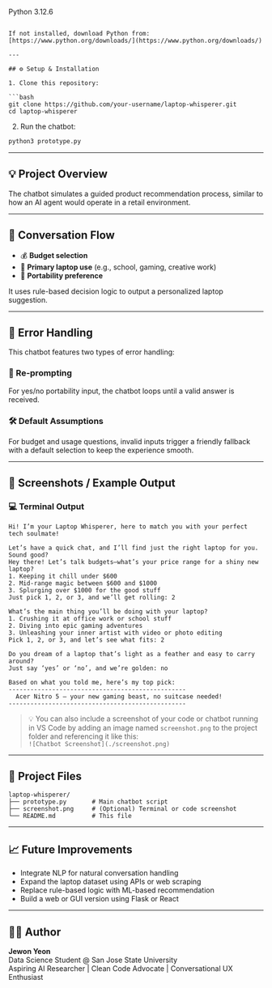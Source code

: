 Python 3.12.6
```

If not installed, download Python from: [https://www.python.org/downloads/](https://www.python.org/downloads/)

---

## ⚙️ Setup & Installation

1. Clone this repository:

```bash
git clone https://github.com/your-username/laptop-whisperer.git
cd laptop-whisperer
```

2. Run the chatbot:

```bash
python3 prototype.py
```

---

## 💡 Project Overview

The chatbot simulates a guided product recommendation process, similar to how an AI agent would operate in a retail environment.

---

## 💬 Conversation Flow

- 💰 **Budget selection**
- 🎯 **Primary laptop use** (e.g., school, gaming, creative work)
- 🧳 **Portability preference**

It uses rule-based decision logic to output a personalized laptop suggestion.

---

## 🔁 Error Handling

This chatbot features two types of error handling:

### 🔄 Re-prompting  
For yes/no portability input, the chatbot loops until a valid answer is received.

### 🛠️ Default Assumptions  
For budget and usage questions, invalid inputs trigger a friendly fallback with a default selection to keep the experience smooth.

---

## 📸 Screenshots / Example Output

### 💻 Terminal Output

```
Hi! I’m your Laptop Whisperer, here to match you with your perfect tech soulmate!

Let’s have a quick chat, and I’ll find just the right laptop for you. Sound good?
Hey there! Let’s talk budgets—what’s your price range for a shiny new laptop?
1. Keeping it chill under $600
2. Mid-range magic between $600 and $1000
3. Splurging over $1000 for the good stuff
Just pick 1, 2, or 3, and we’ll get rolling: 2

What’s the main thing you’ll be doing with your laptop?
1. Crushing it at office work or school stuff
2. Diving into epic gaming adventures
3. Unleashing your inner artist with video or photo editing
Pick 1, 2, or 3, and let’s see what fits: 2

Do you dream of a laptop that’s light as a feather and easy to carry around?
Just say ‘yes’ or ‘no’, and we’re golden: no

Based on what you told me, here’s my top pick:
-------------------------------------------------
  Acer Nitro 5 – your new gaming beast, no suitcase needed!
-------------------------------------------------
```

> 💡 You can also include a screenshot of your code or chatbot running in VS Code by adding an image named `screenshot.png` to the project folder and referencing it like this:  
> `![Chatbot Screenshot](./screenshot.png)`

---

## 📁 Project Files

```
laptop-whisperer/
├── prototype.py       # Main chatbot script
├── screenshot.png     # (Optional) Terminal or code screenshot
└── README.md          # This file
```

---

## 📈 Future Improvements

- Integrate NLP for natural conversation handling  
- Expand the laptop dataset using APIs or web scraping  
- Replace rule-based logic with ML-based recommendation  
- Build a web or GUI version using Flask or React  

---

## 👨‍💻 Author

**Jewon Yeon**  
Data Science Student @ San Jose State University  
Aspiring AI Researcher | Clean Code Advocate | Conversational UX Enthusiast
